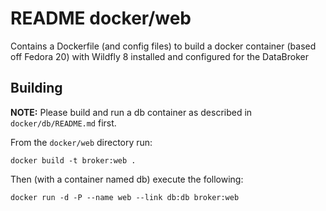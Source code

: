 # README docker/web

Contains a Dockerfile (and config files) to build a docker container (based off Fedora 20) with Wildfly 8 installed and configured for the DataBroker

## Building

**NOTE:** Please build and run a db container as described in `docker/db/README.md` first.

From the `docker/web` directory run:

    docker build -t broker:web .

Then (with a container named db) execute the following:

    docker run -d -P --name web --link db:db broker:web